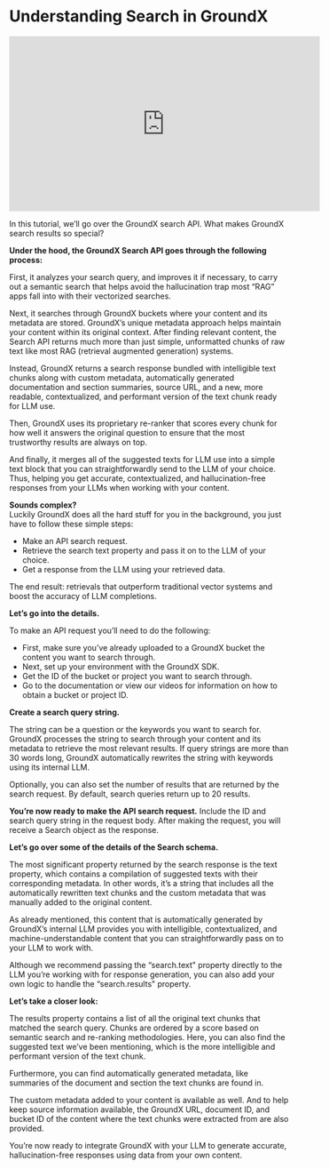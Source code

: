 # Understanding Search in GroundX
<iframe width="560" height="315" src="https://www.youtube.com/embed/gqNO5zGXU1w?si=CXtwQ3ziOuTnBP7P" title="YouTube video player" frameborder="0" allow="accelerometer; autoplay; clipboard-write; encrypted-media; gyroscope; picture-in-picture; web-share" allowfullscreen></iframe>

In this tutorial, we’ll go over the GroundX search API.  What makes GroundX search results so special?

**Under the hood, the GroundX Search API goes through the following process:**

First, it analyzes your search query, and improves it if necessary, to carry out a semantic search that helps avoid the hallucination trap most “RAG” apps fall into with their vectorized searches.


Next, it searches through GroundX buckets where your content and its metadata are stored. GroundX’s unique metadata approach helps maintain your content within its original context. After finding relevant content, the Search API returns much more than just simple, unformatted chunks of raw text like most RAG (retrieval augmented generation) systems.

Instead, GroundX returns a search response bundled with intelligible text chunks along with custom metadata, automatically generated documentation and section summaries, source URL, and a new, more readable, contextualized, and performant version of the text chunk ready for LLM use.

Then, GroundX uses its proprietary re-ranker that scores every chunk for how well it answers the original question to ensure that the most trustworthy results are always on top.

And finally, it merges all of the suggested texts for LLM use into a simple text block that you can straightforwardly send to the LLM of your choice. Thus, helping you get accurate, contextualized, and hallucination-free responses from your LLMs when working with your content.

**Sounds complex?**  
Luckily GroundX does all the hard stuff for you in the background, you just have to follow these simple steps:

- Make an API search request.
- Retrieve the search text property and pass it on to the LLM of your choice.
- Get a response from the LLM using your retrieved data.

The end result: retrievals that outperform traditional vector systems and boost the accuracy of LLM completions.

**Let’s go into the details.**

To make an API request you’ll need to do the following:

- First, make sure you’ve already uploaded to a GroundX bucket the content you want to search through.
- Next, set up your environment with the GroundX SDK.
- Get the ID of the bucket or project you want to search through.
- Go to the documentation or view our videos for information on how to obtain a bucket or project ID. 

**Create a search query string.**

The string can be a question or the keywords you want to search for. GroundX processes the string to search through your content and its metadata to retrieve the most relevant results. If query strings are more than 30 words long, GroundX automatically rewrites the string with keywords using its internal LLM.

Optionally, you can also set the number of results that are returned by the search request. By default, search queries return up to 20 results.

**You’re now ready to make the API search request.**
Include the ID and search query string in the request body. After making the request, you will receive a Search object as the response.

**Let’s go over some of the details of the Search schema.**

The most significant property returned by the search response is the text property, which contains a compilation of suggested texts with their corresponding metadata. In other words, it’s a string that includes all the automatically rewritten text chunks and the custom metadata that was manually added to the original content.


As already mentioned, this content that is automatically generated by GroundX’s internal LLM provides you with intelligible, contextualized, and machine-understandable content that you can straightforwardly pass on to your LLM to work with.


Although we recommend passing the “search.text" property directly to the LLM you’re working with for response generation, you can also add your own logic to handle the “search.results" property.


**Let’s take a closer look:**


The results property contains a list of all the original text chunks that matched the search query. Chunks are ordered by a score based on semantic search and re-ranking methodologies. 
Here, you can also find the suggested text we’ve been mentioning, which is the more intelligible and performant version of the text chunk.

Furthermore, you can find automatically generated metadata, like summaries of the document and section the text chunks are found in. 

The custom metadata added to your content is available as well.  And to help keep source information available, the GroundX URL, document ID, and bucket ID of the content where the text chunks were extracted from are also provided.
 
You’re now ready to integrate GroundX with your LLM to generate accurate, hallucination-free responses using data from your own content.
